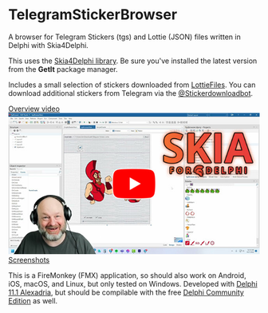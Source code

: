 # TelegramStickerBrowser
A browser for Telegram Stickers (tgs) and Lottie (JSON) files written in Delphi with Skia4Delphi.

This uses the [Skia4Delphi library](https://github.com/skia4delphi/skia4delphi). Be sure you've installed the latest version from the **GetIt** package manager.

Includes a small selection of stickers downloaded from [LottieFiles](https://lottiefiles.com/animated-stickers). You can download additional stickers from Telegram via the [@Stickerdownloadbot](https://t.me/Stickerdownloadbot).

[Overview video](https://youtu.be/5CDFWCiOVNM)    
[![](screenshots/YouTubeThumb.jpg)](https://youtu.be/5CDFWCiOVNM)    
[Screenshots](screenshots/readme.md)

This is a FireMonkey (FMX) application, so should also work on Android, iOS, macOS, and Linux, but only tested on Windows. Developed with [Delphi 11.1 Alexadria](https://www.embarcadero.com/products/delphi), but should be compilable with the free [Delphi Community Edition](https://www.embarcadero.com/products/delphi/starter) as well.
